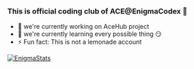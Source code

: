 ### This is official coding club of ACE@EnigmaCodex 👋


- 🔭 we're currently working on AceHub project 
- 🌱 we're currently learning every possible thing 😏
- ⚡ Fun fact: This is not a lemonade account 


[![EnigmaStats](https://github-readme-stats.vercel.app/api?username=theenigmacodex)](https://github.com/anuraghazra/github-readme-stats)
